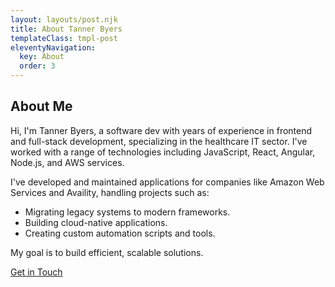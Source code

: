 ```yaml
---
layout: layouts/post.njk
title: About Tanner Byers
templateClass: tmpl-post
eleventyNavigation:
  key: About
  order: 3
---
```


## About Me

Hi, I'm Tanner Byers, a software dev with years of experience in frontend and full-stack development, specializing in the healthcare IT sector. I've worked with a range of technologies including JavaScript, React, Angular, Node.js, and AWS services.

I've developed and maintained applications for companies like Amazon Web Services and Availity, handling projects such as:

- Migrating legacy systems to modern frameworks.
- Building cloud-native applications.
- Creating custom automation scripts and tools.

My goal is to build efficient, scalable solutions.

[Get in Touch](/contact)
